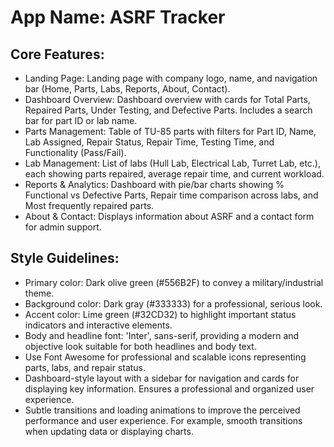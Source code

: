 # **App Name**: ASRF Tracker

## Core Features:

- Landing Page: Landing page with company logo, name, and navigation bar (Home, Parts, Labs, Reports, About, Contact).
- Dashboard Overview: Dashboard overview with cards for Total Parts, Repaired Parts, Under Testing, and Defective Parts. Includes a search bar for part ID or lab name.
- Parts Management: Table of TU-85 parts with filters for Part ID, Name, Lab Assigned, Repair Status, Repair Time, Testing Time, and Functionality (Pass/Fail).
- Lab Management: List of labs (Hull Lab, Electrical Lab, Turret Lab, etc.), each showing parts repaired, average repair time, and current workload.
- Reports & Analytics: Dashboard with pie/bar charts showing % Functional vs Defective Parts, Repair time comparison across labs, and Most frequently repaired parts.
- About & Contact: Displays information about ASRF and a contact form for admin support.

## Style Guidelines:

- Primary color: Dark olive green (#556B2F) to convey a military/industrial theme.
- Background color: Dark gray (#333333) for a professional, serious look.
- Accent color: Lime green (#32CD32) to highlight important status indicators and interactive elements.
- Body and headline font: 'Inter', sans-serif, providing a modern and objective look suitable for both headlines and body text.
- Use Font Awesome for professional and scalable icons representing parts, labs, and repair status.
- Dashboard-style layout with a sidebar for navigation and cards for displaying key information. Ensures a professional and organized user experience.
- Subtle transitions and loading animations to improve the perceived performance and user experience. For example, smooth transitions when updating data or displaying charts.